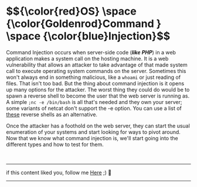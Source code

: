 <h1>$${\color{red}OS} \space {\color{Goldenrod}Command } \space {\color{blue}Injection}$$</h1>



Command Injection occurs when server-side code (***like PHP***) in a web application makes a system call on the hosting machine.  It is a web vulnerability that allows an attacker to take advantage of that made system call to execute operating system commands on the server.  Sometimes this won't always end in something malicious, like a ```whoami``` or just reading of files.  That isn't too bad.  But the thing about command injection is it opens up many options for the attacker.  The worst thing they could do would be to spawn a reverse shell to become the user that the web server is running as.  A simple ```;nc -e /bin/bash``` is all that's needed and they own your server; some variants of netcat don't support the -e option. You can use a list of [these](https://github.com/4bo4yman/Privilege-Escalation/blob/main/What%20the%20Shell%3F/3.Tools.md) reverse shells as an alternative. 

Once the attacker has a foothold on the web server, they can start the usual enumeration of your systems and start looking for ways to pivot around.  Now that we know what command injection is, we'll start going into the different types and how to test for them.


<br>

******
if this content liked you, follow me [Here](https://github.com/4bo4yman) ;) :tada:
*****
